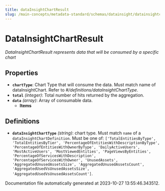 ```yaml
---
title: dataInsightChartResult
slug: /main-concepts/metadata-standard/schemas/datainsight/datainsightchartresult
---
```


# DataInsightChartResult

*DataInsightChartResult represents data that will be consumed by a specific chart*

## Properties

- **`chartType`**: Chart Type that will consume the data. Must match name of dataInsightChart. Refer to *#/definitions/dataInsightChartType*.
- **`total`** *(integer)*: Total number of hits returned by the aggregation.
- **`data`** *(array)*: Array of consumable data.
  - **Items**
## Definitions

- **`dataInsightChartType`** *(string)*: chart type. Must match `name` of a `dataInsightChartDefinition`. Must be one of: `['TotalEntitiesByType', 'TotalEntitiesByTier', 'PercentageOfEntitiesWithDescriptionByType', 'PercentageOfEntitiesWithOwnerByType', 'DailyActiveUsers', 'MostActiveUsers', 'MostViewedEntities', 'PageViewsByEntities', 'PercentageOfServicesWithDescription', 'PercentageOfServicesWithOwner', 'UnusedAssets', 'AggregatedUnusedAssetsSize', 'AggregatedUnusedAssetsCount', 'AggregatedUsedVsUnusedAssetsSize', 'AggregatedUsedVsUnusedAssetsCount']`.


Documentation file automatically generated at 2023-10-27 13:55:46.343512.
